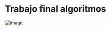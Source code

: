 # **Trabajo final algoritmos**
![image](https://github.com/PrettySusi/Trabajo-final-algoritmos/assets/169689247/41009441-0396-45b7-8b3f-6a5829392385)

